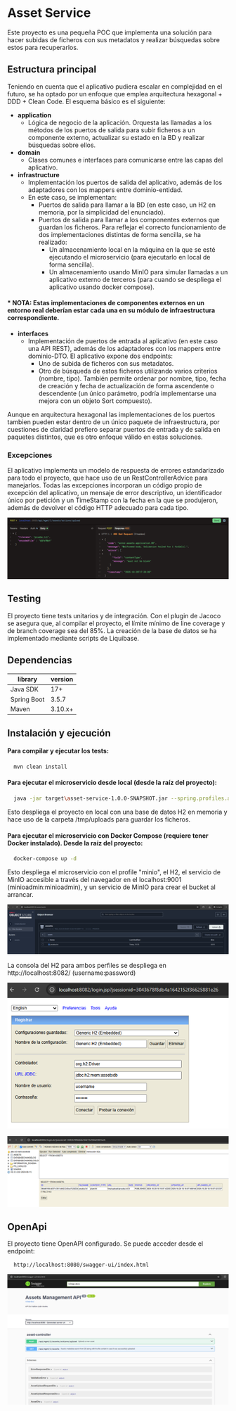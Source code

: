 # Asset Service

Este proyecto es una pequeña POC que implementa una solución para hacer subidas de ficheros con sus metadatos y realizar búsquedas sobre estos para recuperarlos.

## Estructura principal

Teniendo en cuenta que el aplicativo pudiera escalar en complejidad en el futuro, se ha optado por un enfoque que emplea arquitectura hexagonal + DDD + Clean Code. El esquema básico es el siguiente:

* __application__
    * Lógica de negocio de la aplicación. Orquesta las llamadas a los métodos de los puertos de salida para subir ficheros a un componente externo, actualizar su estado en la BD y realizar búsquedas sobre ellos.
* __domain__
    * Clases comunes e interfaces para comunicarse entre las capas del aplicativo.
* __infrastructure__
    * Implementación los puertos de salida del aplicativo, además de los adaptadores con los mappers entre dominio-entidad.
    * En este caso, se implementan:
      * Puertos de salida para llamar a la BD  (en este caso, un H2 en memoria, por la simplicidad del enunciado).
      * Puertos de salida para llamar a los componentes externos que guardan los ficheros. Para reflejar el correcto funcionamiento de dos implementaciones distintas de forma sencilla, se ha realizado:
        * Un almacenamiento local en la máquina en la que se esté ejecutando el microservicio (para ejecutarlo en local de forma sencilla).
        * Un almacenamiento usando MinIO para simular llamadas a un aplicativo externo de terceros (para cuando se despliega el aplicativo usando docker compose).
####        * NOTA: Estas implementaciones de componentes externos en un entorno real deberían estar cada una en su módulo de infraestructura correspondiente.
* __interfaces__
    * Implementación de puertos de entrada al aplicativo (en este caso una API REST), además de los adaptadores con los mappers entre dominio-DTO. El aplicativo expone dos endpoints:
      * Uno de subida de ficheros con sus metadatos.
      * Otro de búsqueda de estos ficheros utilizando varios criterios (nombre, tipo). También permite ordenar por nombre, tipo, fecha de creación y fecha de actualización de forma ascendente o descendente (un único parámetro, podría implementarse una mejora con un objeto Sort compuesto).

Aunque en arquitectura hexagonal las implementaciones de los puertos tambien pueden estar dentro de un único paquete de infraestructura, por cuestiones de claridad prefiero separar puertos de entrada y de salida en paquetes distintos, que es otro enfoque válido en estas soluciones.

### Excepciones
El aplicativo implementa un modelo de respuesta de errores estandarizado para todo el proyecto, que hace uso de un RestControllerAdvice para manejarlos. Todas las excepciones incorporan un código propio de excepción del aplicativo, un mensaje de error descriptivo, un identificador único por petición y un TimeStamp con la fecha en la que se produjeron, además de devolver el código HTTP adecuado para cada tipo.

![Exception.png](assets/Exception.png)

## Testing
El proyecto tiene tests unitarios y de integración. Con el plugin de Jacoco se asegura que, al compilar el proyecto, el límite mínimo de line coverage y de branch coverage sea del 85%. La creación de la base de datos se ha implementado mediante scripts de Liquibase.

## Dependencias

| library                             | version |
|-------------------------------------|---------|
| Java SDK                            | 17+     |
| Spring Boot                         | 3.5.7   |
| Maven                               | 3.10.x+ |

## Instalación y ejecución

#### Para compilar y ejecutar los tests:

```bash
  mvn clean install
```

#### Para ejecutar el microservicio desde local (desde la raíz del proyecto):

```bash
  java -jar target\asset-service-1.0.0-SNAPSHOT.jar --spring.profiles.active=local
```
Esto despliega el proyecto en local con una base de datos H2 en memoria y hace uso de la carpeta /tmp/uploads para guardar los ficheros.

#### Para ejecutar el microservicio con Docker Compose (requiere tener Docker instalado). Desde la raíz del proyecto:

```bash
  docker-compose up -d
```
Esto despliega el microservicio con el profile "minio", el H2, el servicio de MinIO accesible a través del navegador en el localhost:9001 (minioadmin:minioadmin), y un servicio de MinIO para crear el bucket al arrancar.

![MinIO.png](assets/MinIO.png)

La consola del H2 para ambos perfiles se despliega en http://localhost:8082/ (username:password)

![H2-console.png](assets/H2-console.png)

![H2-db.png](assets/H2-db.png)

## OpenApi

El proyecto tiene OpenAPI configurado. Se puede acceder desde el endpoint:

```
  http://localhost:8080/swagger-ui/index.html
```
![Swagger.png](assets/Swagger.png)